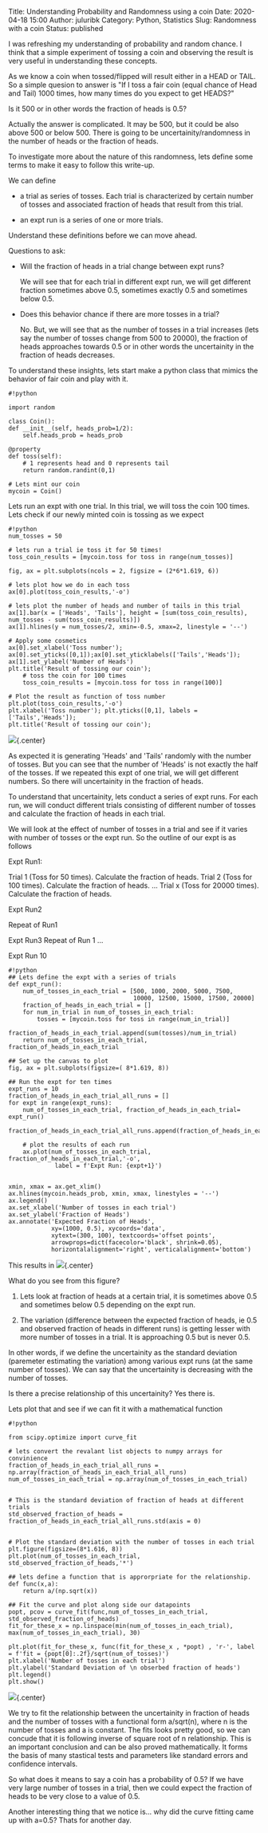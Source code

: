 Title: Understanding Probability and Randomness using a coin
Date: 2020-04-18 15:00 
Author: juluribk
Category: Python, Statistics
Slug: Randomness with a coin
Status: published

I was refreshing my understanding of probability and random chance. I think that a simple experiment of tossing a coin and observing the result is very useful in understanding these concepts. 

As we know a coin when tossed/flipped will result either in a HEAD or TAIL. So a simple quesion to answer is "If I toss a fair coin (equal chance of Head and Tail) 1000 times, how many times do you expect to get HEADS?"

Is it 500 or in other words the fraction of heads is 0.5? 

Actually the answer is complicated. It may be 500, but it could be also above 500 or below 500. There is going to be uncertainity/randomness in the number of heads or the fraction of heads. 


To investigate more about the nature of this randomness, lets define some terms to make it easy to follow this write-up. 

We can define 

- a trial as series of tosses. Each trial is characterized by certain number of tosses and associated fraction of heads that result from this trial.

- an expt run is a series of one or more trials. 

Understand these definitions before we can move ahead.

Questions to ask:

-  Will the fraction of heads in a trial change between expt runs? 

    We will see that for each trial in different expt run, we will get different fraction sometimes above 0.5, sometimes exactly 0.5 and sometimes below 0.5.

- Does this behavior chance if there are more tosses in a trial? 

    No. But, we will see that as the number of tosses in a trial increases (lets say the number of tosses change from 500 to 20000), the fraction of heads approaches towards 0.5 or in other words the uncertainity in the fraction of heads decreases.

To understand these insights, lets start make a python class that mimics the behavior of fair coin and play with it.

    #!python

    import random

    class Coin():
    def __init__(self, heads_prob=1/2):
        self.heads_prob = heads_prob 
        
    @property
    def toss(self):
        # 1 represents head and 0 represents tail
        return random.randint(0,1)

    # Lets mint our coin 
    mycoin = Coin()

Lets run an expt with one trial. In this trial, we will toss the coin 100 times. Lets check if our newly minted coin is tossing as we expect 

    #!python 
    num_tosses = 50

    # lets run a trial ie toss it for 50 times!
    toss_coin_results = [mycoin.toss for toss in range(num_tosses)]

    fig, ax = plt.subplots(ncols = 2, figsize = (2*6*1.619, 6))

    # lets plot how we do in each toss
    ax[0].plot(toss_coin_results,'-o') 

    # lets plot the number of heads and number of tails in this trial
    ax[1].bar(x = ['Heads', 'Tails'], height = [sum(toss_coin_results), num_tosses - sum(toss_coin_results)])
    ax[1].hlines(y = num_tosses/2, xmin=-0.5, xmax=2, linestyle = '--')

    # Apply some cosmetics
    ax[0].set_xlabel('Toss number'); ax[0].set_yticks([0,1]);ax[0].set_yticklabels(['Tails','Heads']); 
    ax[1].set_ylabel('Number of Heads')
    plt.title('Result of tossing our coin');    
        # toss the coin for 100 times 
        toss_coin_results = [mycoin.toss for toss in range(100)]
        
    # Plot the result as function of toss number
    plt.plot(toss_coin_results,'-o') 
    plt.xlabel('Toss number'); plt.yticks([0,1], labels = ['Tails','Heads']); 
    plt.title('Result of tossing our coin');

![]({filename}/images/coin_toss_expt1.png){.center}

As expected it is generating 'Heads' and 'Tails' randomly with the number of tosses. But you can see that the number of 'Heads' is not exactly the half of the tosses. If we repeated this expt of one trial, we will get different numbers. So there will uncertainity in the fraction of heads.

To understand that uncertainity, lets conduct a series of expt runs. For each run, we will conduct different trials consisting of different number of tosses and calculate the fraction of heads in each trial. 

We will look at the effect of number of tosses in a trial and see if it varies with number of tosses or the expt run. So the outline of our expt is as follows 

Expt Run1:

Trial 1 (Toss for 50 times). Calculate the fraction of heads.
Trial 2 (Toss for 100 times). Calculate the fraction of heads. 
...
Trial x (Toss for 20000 times). Calculate the fraction of heads. 

Expt Run2

Repeat of Run1

Expt Run3 
Repeat of Run 1
...

Expt Run 10 

    #!python 
    ## Lets define the expt with a series of trials
    def expt_run():
        num_of_tosses_in_each_trial = [500, 1000, 2000, 5000, 7500, 
                                       10000, 12500, 15000, 17500, 20000]
        fraction_of_heads_in_each_trial = []
        for num_in_trial in num_of_tosses_in_each_trial:
            tosses = [mycoin.toss for toss in range(num_in_trial)]
            fraction_of_heads_in_each_trial.append(sum(tosses)/num_in_trial)
        return num_of_tosses_in_each_trial, fraction_of_heads_in_each_trial

    ## Set up the canvas to plot
    fig, ax = plt.subplots(figsize=( 8*1.619, 8))

    ## Run the expt for ten times
    expt_runs = 10
    fraction_of_heads_in_each_trial_all_runs = []
    for expt in range(expt_runs):
        num_of_tosses_in_each_trial, fraction_of_heads_in_each_trial= expt_run()
        fraction_of_heads_in_each_trial_all_runs.append(fraction_of_heads_in_each_trial)

        # plot the results of each run
        ax.plot(num_of_tosses_in_each_trial, fraction_of_heads_in_each_trial,'-o', 
                 label = f'Expt Run: {expt+1}')
        
        
    xmin, xmax = ax.get_xlim()    
    ax.hlines(mycoin.heads_prob, xmin, xmax, linestyles = '--')
    ax.legend()
    ax.set_xlabel('Number of tosses in each trial')
    ax.set_ylabel('Fraction of Heads')
    ax.annotate('Expected Fraction of Heads',
                xy=(1000, 0.5), xycoords='data',
                xytext=(300, 100), textcoords='offset points',
                arrowprops=dict(facecolor='black', shrink=0.05),
                horizontalalignment='right', verticalalignment='bottom')

    
This results in 
![]({filename}/images/coin_toss_expt2.png){.center}

What do you see from this figure?

1) Lets look at fraction of heads at a certain trial, it is sometimes above 0.5 and sometimes below 0.5 depending on the expt run.

2) The variation (difference between the expected fraction of heads, ie 0.5 and observed fraction of heads in different runs) is getting lesser with more number of tosses in a trial. It is approaching 0.5 but is never 0.5. 

In other words, if we define the uncertainity as the standard deviation (paremeter estimating the variation) among various expt runs (at the same number of tosses). We can say that the uncertainity is decreasing with the number of tosses. 

Is there a precise relationship of this uncertainity? Yes there is. 

Lets plot that and see if we can fit it with a mathematical function

    #!python

    from scipy.optimize import curve_fit

    # lets convert the revalant list objects to numpy arrays for convinience
    fraction_of_heads_in_each_trial_all_runs = np.array(fraction_of_heads_in_each_trial_all_runs)
    num_of_tosses_in_each_trial = np.array(num_of_tosses_in_each_trial)


    # This is the standard deviation of fraction of heads at different trials
    std_observed_fraction_of_heads = fraction_of_heads_in_each_trial_all_runs.std(axis = 0)


    # Plot the standard deviation with the number of tosses in each trial
    plt.figure(figsize=(8*1.616, 8))
    plt.plot(num_of_tosses_in_each_trial, std_observed_fraction_of_heads,'*')

    ## lets define a function that is approrpriate for the relationship.
    def func(x,a):
        return a/(np.sqrt(x)) 

    ## Fit the curve and plot along side our datapoints
    popt, pcov = curve_fit(func,num_of_tosses_in_each_trial, std_observed_fraction_of_heads)
    fit_for_these_x = np.linspace(min(num_of_tosses_in_each_trial), max(num_of_tosses_in_each_trial), 30) 

    plt.plot(fit_for_these_x, func(fit_for_these_x , *popt) , 'r-', label = f'fit = {popt[0]:.2f}/sqrt(num_of_tosses)')
    plt.xlabel('Number of tosses in each trial')
    plt.ylabel('Standard Deviation of \n obserbed fraction of heads')
    plt.legend()
    plt.show()

![]({filename}/images/coin_toss_expt3.png){.center}

We try to fit the relationship between the uncertainity in fraction of heads and the number of tosses with a functional form a/sqrt(n), where n is the number of tosses and a is constant. The fits looks pretty good, so we can concude that it is following inverse of square root of n relationship. This is an important conclusion and can be also proved mathematically. It forms the basis of many stastical tests and parameters like standard errors and confidence intervals.

So what does it means to say a coin has a probability of 0.5? If we have very large number of tosses in a trial, then we could expect the fraction of heads to be very close to a value of 0.5. 

Another interesting thing that we notice is... why did the curve fitting came up with a=0.5? Thats for another day.
